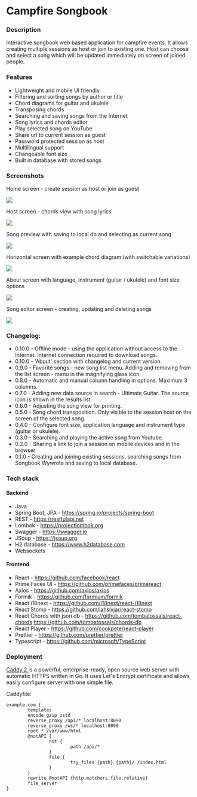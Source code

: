 # Campfire Songbook

### Description

Interactive songbook web based application for campfire events. 
It allows creating multiple sessions as host or join to existing one.
Host can choose and select a song which will be updated immediately on screen of joined people.

### Features

- Lightweight and mobile UI friendly
- Filtering and sorting songs by author or title
- Chord diagrams for guitar and ukulele
- Transposing chords
- Searching and saving songs from the Internet
- Song lyrics and chords editor
- Play selected song on YouTube
- Share url to current session as guest
- Password protected session as host
- Multilingual support
- Changeable font size
- Built in database with stored songs

### Screenshots

Home screen - create session as host or join as guest

![](img/home_screen.jpg)

Host screen - chords view with song lyrics

![](img/host_screen.jpg)

Song preview with saving to local db and selecting as current song

![](img/preview_screen.jpg)

Horizontal screen with example chord diagram (with switchable variations)

![](img/horizontal_chord_screen.jpg)

About screen with language, instrument (guitar / ukulele) and font size options 

![](img/preferences_horizontal_screen.jpg)

Song editor screen - creating, updating and deleting songs

![](img/song_editor.jpg)

### Changelog:

- 0.10.0 - Offline mode - using the application without access to the Internet. Internet connection required to download songs.
- 0.10.0 - 'About' section with changelog and current version.
- 0.9.0 - Favorite songs - new song list menu. Adding and removing from the list screen - menu in the magnifying glass icon.
- 0.8.0 - Automatic and manual column handling in options. Maximum 3 columns.
- 0.7.0 - Adding new data source in search - Ultimate Guitar. The source icon is shown in the results list.
- 0.6.0 - Adjusting the song view for printing.
- 0.5.0 - Song chord transposition. Only visible to the session host on the screen of the selected song.
- 0.4.0 - Configure font size, application language and instrument type (guitar or ukulele).
- 0.3.0 - Searching and playing the active song from Youtube.
- 0.2.0 - Sharing a link to join a session on mobile devices and in the browser
- 0.1.0 - Creating and joining existing sessions, searching songs from Songbook Wywrota and saving to local database.

### Tech stack

#### Backend

- Java
- Spring Boot, JPA - https://spring.io/projects/spring-boot
- REST - https://restfulapi.net
- Lombok - https://projectlombok.org
- Swagger - https://swagger.io
- JSoup - https://jsoup.org
- H2 database - https://www.h2database.com
- Websockets

#### Frontend

- React - https://github.com/facebook/react
- Prime Faces UI - https://github.com/primefaces/primereact
- Axios - https://github.com/axios/axios
- Formik - https://github.com/formium/formik
- React i18next - https://github.com/i18next/react-i18next
- React Stomp - https://github.com/lahsivjar/react-stomp
- React Chords with json db - https://github.com/tombatossals/react-chords https://github.com/tombatossals/chords-db
- React Player - https://github.com/cookpete/react-player
- Prettier - https://github.com/prettier/prettier
- Typescript - https://github.com/microsoft/TypeScript

### Deployment

[Caddy 2 ](https://caddyserver.com/) is a powerful, enterprise-ready, open source web server with automatic HTTPS written in Go. 
It uses Let's Encrypt certificate and allows easily configure server with one simple file.

Caddyfile:

```
example.com {
        templates
        encode gzip zstd
        reverse_proxy /api/* localhost:8090
        reverse_proxy /ws/* localhost:8090
        root * /var/www/html
        @notAPI {
                not {
                        path /api/*
                }
                file {
                        try_files {path} {path}/ /index.html
                }
        }
        rewrite @notAPI {http.matchers.file.relative}
        file_server
}
```
